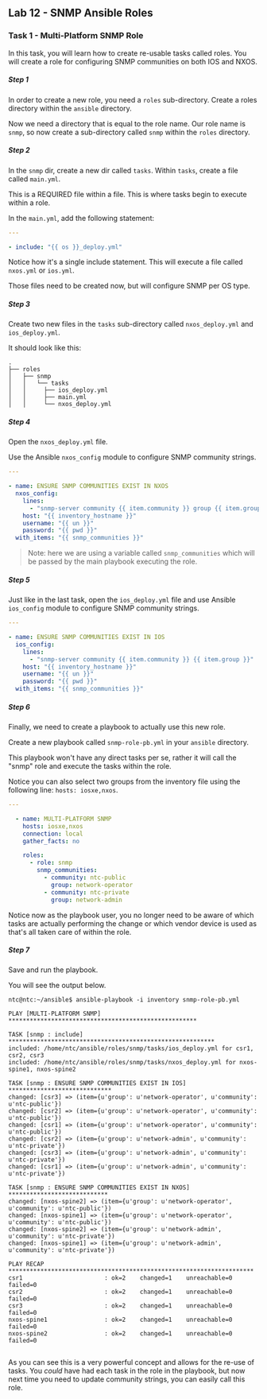 ## Lab 12 - SNMP Ansible Roles

### Task 1 - Multi-Platform SNMP Role

In this task, you will learn how to create re-usable tasks called roles.  You will create a role for configuring SNMP communities on both IOS and NXOS.

##### Step 1

In order to create a new role, you need a `roles` sub-directory.  Create a roles directory within the `ansible` directory.

Now we need a directory that is equal to the role name.  Our role name is `snmp`, so now create a sub-directory called `snmp` within the `roles` directory.

##### Step 2

In the `snmp` dir, create a new dir called `tasks`.  Within `tasks`, create a file called `main.yml`. 

This is a REQUIRED file within a file.  This is where tasks begin to execute within a role.  

In the `main.yml`, add the following statement:

```yaml
---

- include: "{{ os }}_deploy.yml"
```

Notice how it's a single include statement.  This will execute a file called `nxos.yml` or `ios.yml`.

Those files need to be created now, but will configure SNMP per OS type.

##### Step 3

Create two new files in the `tasks` sub-directory called `nxos_deploy.yml` and  `ios_deploy.yml`.

It should look like this:

```
.
├── roles
│   ├── snmp
│   │   └── tasks
│   │     ├── ios_deploy.yml
│   │     ├── main.yml
│   │     └── nxos_deploy.yml
```

##### Step 4

Open the `nxos_deploy.yml` file. 

Use the Ansible `nxos_config` module to configure SNMP community strings.

```yaml
---

- name: ENSURE SNMP COMMUNITIES EXIST IN NXOS
  nxos_config:
    lines:
      - "snmp-server community {{ item.community }} group {{ item.group }}"
    host: "{{ inventory_hostname }}"
    username: "{{ un }}"
    password: "{{ pwd }}"
  with_items: "{{ snmp_communities }}"

```

> Note: here we are using a variable called `snmp_communities` which will be passed by the main playbook executing the role.

##### Step 5

Just like in the last task, open the `ios_deploy.yml` file and use Ansible `ios_config` module to configure SNMP community strings.

```yaml
---

- name: ENSURE SNMP COMMUNITIES EXIST IN IOS
  ios_config:
    lines:
      - "snmp-server community {{ item.community }} {{ item.group }}"
    host: "{{ inventory_hostname }}"
    username: "{{ un }}"
    password: "{{ pwd }}"
  with_items: "{{ snmp_communities }}"
```

##### Step 6

Finally, we need to create a playbook to actually use this new role.

Create a new playbook called `snmp-role-pb.yml` in your `ansible` directory.

This playbook won't have any direct tasks per se, rather it will call the "snmp" role and execute the tasks within the role.

Notice you can also select two groups from the inventory file using the following line: `hosts: iosxe,nxos`.

```yaml
---

  - name: MULTI-PLATFORM SNMP
    hosts: iosxe,nxos
    connection: local
    gather_facts: no

    roles:
      - role: snmp
        snmp_communities:
          - community: ntc-public
            group: network-operator
          - community: ntc-private
            group: network-admin
```

Notice now as the playbook user, you no longer need to be aware of which tasks are actually performing the change or which vendor device is used as that's all taken care of within the role.


##### Step 7

Save and run the playbook. 

You will see the output below.


```
ntc@ntc:~/ansible$ ansible-playbook -i inventory snmp-role-pb.yml
```

```
PLAY [MULTI-PLATFORM SNMP] *****************************************************

TASK [snmp : include] **********************************************************
included: /home/ntc/ansible/roles/snmp/tasks/ios_deploy.yml for csr1, csr2, csr3
included: /home/ntc/ansible/roles/snmp/tasks/nxos_deploy.yml for nxos-spine1, nxos-spine2

TASK [snmp : ENSURE SNMP COMMUNITIES EXIST IN IOS] *****************************
changed: [csr3] => (item={u'group': u'network-operator', u'community': u'ntc-public'})
changed: [csr2] => (item={u'group': u'network-operator', u'community': u'ntc-public'})
changed: [csr1] => (item={u'group': u'network-operator', u'community': u'ntc-public'})
changed: [csr2] => (item={u'group': u'network-admin', u'community': u'ntc-private'})
changed: [csr3] => (item={u'group': u'network-admin', u'community': u'ntc-private'})
changed: [csr1] => (item={u'group': u'network-admin', u'community': u'ntc-private'})

TASK [snmp : ENSURE SNMP COMMUNITIES EXIST IN NXOS] ****************************
changed: [nxos-spine2] => (item={u'group': u'network-operator', u'community': u'ntc-public'})
changed: [nxos-spine1] => (item={u'group': u'network-operator', u'community': u'ntc-public'})
changed: [nxos-spine2] => (item={u'group': u'network-admin', u'community': u'ntc-private'})
changed: [nxos-spine1] => (item={u'group': u'network-admin', u'community': u'ntc-private'})

PLAY RECAP *********************************************************************
csr1                       : ok=2    changed=1    unreachable=0    failed=0
csr2                       : ok=2    changed=1    unreachable=0    failed=0
csr3                       : ok=2    changed=1    unreachable=0    failed=0
nxos-spine1                : ok=2    changed=1    unreachable=0    failed=0
nxos-spine2                : ok=2    changed=1    unreachable=0    failed=0
 
```


As you can see this is a very powerful concept and allows for the re-use of tasks. You _could_ have had each task in the role in the playbook, but now next time you need to update community strings, you can easily call this role.
